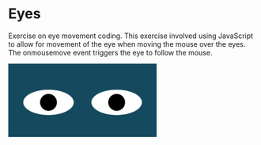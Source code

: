 # Eyes

Exercise on eye movement coding. This exercise involved using JavaScript to allow for movement of the eye when moving the mouse over the eyes. The onmousemove event triggers the eye to follow the mouse.

<img src= "eyes.png" width='300'/>
